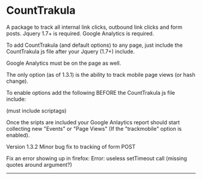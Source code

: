 CountTrakula
============

A package to track all internal link clicks, outbound link clicks and form posts.
Jquery 1.7+ is required.
Google Analytics is required.

To add CountTrakula (and default options) to any page, just include the CountTrakula js file after 
your Jquery (1.7+) include.

Google Analytics must be on the page as well.

The only option (as of 1.3.1) is the ability to track mobile page views (or hash change).

To enable options add the following BEFORE the CountTrakula js file include:
<script type="text/javascript">var cTrakulaCongif={'trackmobile':true};</script> (must include scriptags)

Once the sripts are included your Google Anlaytics report should start collecting new "Events" or "Page Views" 
(If the "trackmobile" option is enabled).

Version 1.3.2
Minor bug fix to tracking of form POST

Fix an error showing up in firefox:
Error: useless setTimeout call (missing quotes around argument?)

---
